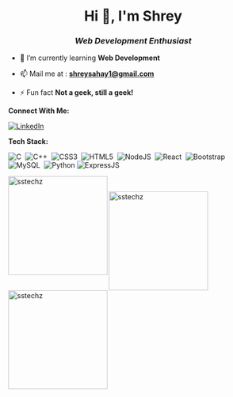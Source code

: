 <h1 align="center">Hi 👋, I'm Shrey</h1>
<h3 align="center"><i>Web Development Enthusiast</i></h3>
</a> </p>

- 🌱 I’m currently learning **Web Development**

- 📫 Mail me at : **shreysahay1@gmail.com**

- ⚡ Fun fact **Not a geek, still a geek!**

**Connect With Me:** 

[![LinkedIn](https://img.shields.io/badge/LinkedIn-%230077B5.svg?logo=linkedin&logoColor=white)](https://www.linkedin.com/in/shrey-sahay/)


**Tech Stack:**

![C](https://img.shields.io/badge/c-%2300599C.svg?style=for-the-badge&logo=c&logoColor=white) &nbsp;![C++](https://img.shields.io/badge/c++-%2300599C.svg?style=for-the-badge&logo=c%2B%2B&logoColor=white) &nbsp;![CSS3](https://img.shields.io/badge/css3-%231572B6.svg?style=for-the-badge&logo=css3&logoColor=white) &nbsp;![HTML5](https://img.shields.io/badge/html5-%23E34F26.svg?style=for-the-badge&logo=html5&logoColor=white) &nbsp;![NodeJS](https://img.shields.io/badge/node.js-6DA55F?style=for-the-badge&logo=node.js&logoColor=white) &nbsp;![React](https://img.shields.io/badge/react-%2320232a.svg?style=for-the-badge&logo=react&logoColor=%2361DAFB) &nbsp;![Bootstrap](https://img.shields.io/badge/bootstrap-%2338B2AC.svg?style=for-the-badge&logo=bootstrap&logoColor=white) &nbsp;![MySQL](https://img.shields.io/badge/mysql-6DA55F?style=for-the-badge&logo=mysql&logoColor=white) &nbsp;![Python](https://img.shields.io/badge/python-%2300599C.svg?style=for-the-badge&logo=python&logoColor=white) ![ExpressJS](https://img.shields.io/badge/express.js-%2320232a.svg?style=for-the-badge&logo=express.js&logoColor=%2361DAFB)

<p><img align="left" height="200px" src="https://github-readme-stats.vercel.app/api/top-langs?username=sstechz&show_icons=true&locale=en&layout=compact" alt="sstechz" /></p>

<br>

<p><img align="left" height="200px" src="https://github-readme-stats.vercel.app/api?username=sstechz&show_icons=true&locale=en" alt="sstechz" /></p>

<p><img align="left" height="200px" src="https://github-readme-streak-stats.herokuapp.com/?user=sstechz&" alt="sstechz" /></p>



<!--
**sstechz/sstechz** is a ✨ _special_ ✨ repository because its `README.md` (this file) appears on your GitHub profile.

Here are some ideas to get you started:

- 🔭 I’m currently working on ...
- 🌱 I’m currently learning ...
- 👯 I’m looking to collaborate on ...
- 🤔 I’m looking for help with ...
- 💬 Ask me about ...
- 📫 How to reach me: ...
- 😄 Pronouns: ...
- ⚡ Fun fact: ...
-->
